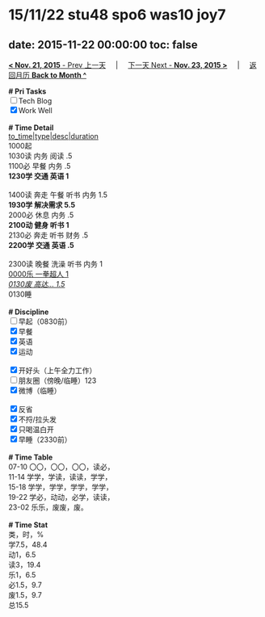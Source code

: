 # 15/11/22 stu48 spo6 was10 joy7

date: 2015-11-22 00:00:00
toc: false
---
[**< Nov. 21, 2015** - Prev 上一天](/lifelogs/2015/11/d21.html) &nbsp; &nbsp; | &nbsp; &nbsp; [下一天 Next - **Nov. 23, 2015 >**](/lifelogs/2015/11/d23.html) &nbsp; &nbsp; |  &nbsp; &nbsp; [返回月历 **Back to Month ^**](/lifelogs/2015/11/index.html)
<br/><div><b># Pri Tasks</b></div><div><input type="checkbox"/>Tech Blog</div><div><input checked="true" type="checkbox"/>Work Well</div><div><br/></div><div><b># Time Detail</b></div><div><u>to_time|type|desc|duration</u></div><div>1000起</div><div>1030读 内务 阅读 .5</div><div>1100必 早餐 内务 .5</div><div><b>1230学 交通 英语 1</b></div><div><br/></div><div>1400读 奔走 午餐 听书 内务 1.5</div><div><b>1930学 解决需求 5.5</b></div><div>2000必 休息 内务 .5</div><div><b>2100动 健身 听书 1</b></div><div>2130必 奔走 听书 财务 .5</div><div><b>2200学 交通 英语 .5</b></div><div><br/></div><div>2300读 晚餐 洗澡 听书 内务 1</div><div><u>0000乐 一拳超人 1</u></div><div><u><i>0130废 高达… 1.5</i></u></div><div>0130睡</div><div><br/></div><div><b># Discipline</b></div><div><input type="checkbox"/>早起（0830前）</div><div><input checked="true" type="checkbox"/>早餐</div><div><input checked="true" type="checkbox"/>英语</div><div><input checked="true" type="checkbox"/>运动</div><div><br/></div><div><input checked="true" type="checkbox"/>开好头（上午全力工作）</div><div><input type="checkbox"/>朋友圈（傍晚/临睡）123</div><div><input checked="true" type="checkbox"/>微博（临睡）</div><div><br/></div><div><input checked="true" type="checkbox"/>反省</div><div><input checked="true" type="checkbox"/>不捋/拉头发</div><div><input checked="true" type="checkbox"/>只喝温白开</div><div><input checked="true" type="checkbox"/>早睡（2330前）</div><div><br/></div><div><b># Time Table</b></div><div>07-10 〇〇，〇〇，〇〇，读必，</div><div>11-14 学学，学读，读读，学学，</div><div>15-18 学学，学学，学学，学学，</div><div>19-22 学必，动动，必学，读读，</div><div>23-02 乐乐，废废，废。</div><div><br/></div><div><b># Time Stat</b></div><div>类，时，%</div><div>学7.5，48.4</div><div>动1，6.5</div><div>读3，19.4</div><div>乐1，6.5</div><div>必1.5，9.7</div><div>废1.5，9.7</div><div>总15.5</div>
